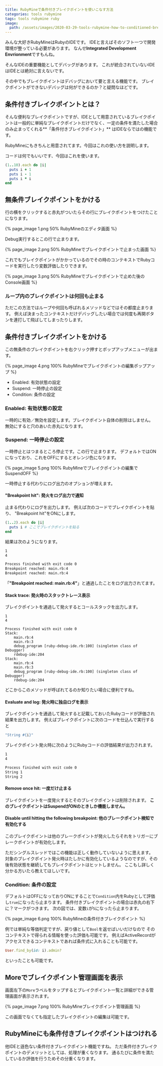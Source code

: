 ```yaml
---
title: RubyMineで条件付きブレイクポイントを使いこなす方法
categories: tools rubymine
tags: tools rubymine ruby
image:
  path: /assets/images/2020-03-29-tools-rubymine-how-to-conditioned-breakpoint/0.png
---
```

みんな大好きRubyMineはRubyのIDEです。
IDEと言えばそのソフト一つで開発環境が整っている必要があります。
なんせ**Integrated Development Envrionment**ですもんね。

そんなIDEの重要機能としてデバッグがあります。
これが統合されていないIDEはIDEとは絶対に言えないです。

その中でもブレイクポイントはデバッグにおいて要と言える機能です。
ブレイクポイントができないデバッグは何ができるのか？と疑問なほどです。

## 条件付きブレイクポイントとは？

そんな便利なブレイクポイントですが、IDEとして用意されているブレイクポイントは一般的に単純なブレイクポイントだけでなく、一定の条件を満たした場合のみ止まってくれる**「条件付きブレイクポイント」** はIDEならではの機能です。

RubyMineにもきちんと用意されてます。今回はこれの使い方を説明します。

コードは何でもいいです、今回はこれを使います。

```ruby
(1..10).each do |i|
  puts i + 1
  puts i - 1
  puts i * i
end
```

## 無条件ブレイクポイントをかける

行の横をクリックすると赤丸がついたらその行にブレイクポイントをつけたことになります。

{% page_image 1.png 50% RubyMineのエディタ画面 %}

Debug実行するとこの行で止まります。

{% page_image 2.png 50% RubyMineでブレイクポイントで止まった画面 %}

これでもブレイクポイントがかかっているのでその時のコンテキストでRubyコードを実行したり変数評価したりできます。

{% page_image 3.png 50% RubyMineでブレイクポイントで止めた後のConsole画面 %}

### ループ内のブレイクポイントは何回も止まる

ただこの方法ではループや何回も呼ばれるメソッドなどではその都度止まります。
例えば決まったコンテキストだけデバッグしたい場合では何度も再開ボタンを連打して飛ばしてしまったりします。

## 条件付きブレイクポイントをかける

この無条件のブレイクポイントを右クリック押すとポップアップメニューが出ます。

{% page_image 4.png 100% RubyMineでブレイクポイントの編集ポップアップ %}

- Enabled: 有効状態の設定
- Suspend: 一時停止の設定
- Condition: 条件の設定

### Enabled: 有効状態の設定
一時的に有効／無効を設定します。ブレイクポイント自体の削除はしません。
無効にすると穴のあいた赤丸になります。

### Suspend: 一時停止の設定
一時停止とはつまるところ停止です。この行で止まります。
デフォルトではONになっており、これをOFFにするとオレンジ色になります。

{% page_image 5.png 100% RubyMineでブレイクポイントの編集でSuspendOFF %}

一時停止する代わりにログ出力のオプションが増えます。

#### "Breakpoint hit": 発火をログ出力で通知
止まる代わりにログを出力します。
例えば次のコードでブレイクポイントを貼り、
"Breakpoint hit"をONにします。

```ruby
(1..2).each do |i|
  puts i # ここでブレイクポイントを貼る
end
```

結果は次のようになります。
```sh
1
4

Process finished with exit code 0
Breakpoint reached: main.rb:4
Breakpoint reached: main.rb:4
```
「**"Breakpoint reached: main.rb:4"**」と通過したことをログ出力されてます。

#### Stack trace: 発火時のスタックトレース表示
ブレイクポイントを通過して発火するとコールスタックを出力します。

```
1
4

Process finished with exit code 0
Stack:
	main.rb:4
	main.rb:3
	debug_program [ruby-debug-ide.rb:100] (singleton class of Debugger)
	rdebug-ide:204
Stack:
	main.rb:4
	main.rb:3
	debug_program [ruby-debug-ide.rb:100] (singleton class of Debugger)
	rdebug-ide:204
```

どこからこのメソッドが呼ばれてるのか知りたい場合に便利ですね。

#### Evaluate and log: 発火時に独自ログを表示

ブレイクポイントを通過して発火すると記載しておいたRubyコードが評価され結果を出力します。
例えばブレイクポイントに次のコードを仕込んで実行すると
```ruby
"String #{i}"
```
ブレイクポイント発火時に次のようにRubyコードの評価結果が出力されます。
```sh
1
4

Process finished with exit code 0
String 1
String 2
```

#### Remove once hit: 一度だけ止まる

ブレイクポイントを一度発火するとそのブレイクポイントは削除されます。
**このブレイクポイントはSuspendがONのときしか機能しません。**


#### Disable until hitting the following breakpoint: 他のブレークポイント検知で有効化する
このブレイクポイントは他のブレークポイントが発火したらそれをトリガーにブレークポイントが有効化します。

ただシングルスレッドではこの機能は正しく動作していないように思えます。
対象のブレイクポイント発火時はたしかに有効化しているようなのですが、その後有効状態を継続してもブレイクポイントはヒットしません。
ここもし詳しく分かる方いたら教えてほしいです。

### Condition: 条件の設定

デフォルトはOFFになっておりONにすることで`Condition`内をRubyとして評価し`true`になったら止まります。
条件付きブレイクポイントの場合は赤丸の右下に？マークがつきます。
次の図では、変数`i`が`5`になったら止まります。

{% page_image 6.png 100% RubyMineの条件付きブレイクポイント %}

例では単純な等価判定ですが、戻り値として`Bool`を返せばいいだけなので
そのコンテキストで得られる情報を使った評価も可能です。
例えばActiveRecordがアクセスできるコンテキストであれば条件式に入れることも可能です。

```ruby
User.find_by(id: i).admin?
```
といったことも可能です。

## Moreでブレイクポイント管理画面を表示

画面左下の`More`ラベルをタップするとブレイクポイント一覧と詳細ができる管理画面が表示されます。

{% page_image 7.png 100% RubyMineブレイクポイント管理画面 %}

この画面でなくても指定したブレイクポイントの編集は可能です。

## RubyMineにも条件付きブレイクポイントはつけれる

他IDEと遜色ない条件付きブレイクポイント機能ですね。
ただ条件付きブレイクポイントのデメリットとしては、処理が重くなります。
通るたびに条件を満たしているか評価を行うためその分重くなります。
